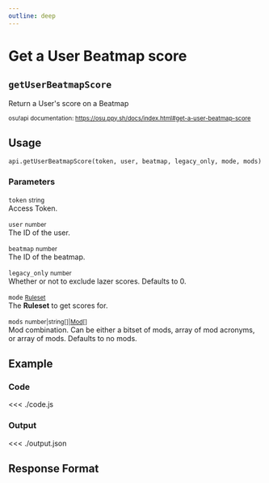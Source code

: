 ```yaml
---
outline: deep
---
```


# Get a User Beatmap score <Badge type="info" text="GET"/>

## `getUserBeatmapScore`

Return a User's score on a Beatmap

<small>osu!api documentation: https://osu.ppy.sh/docs/index.html#get-a-user-beatmap-score</small>

## Usage

`api.getUserBeatmapScore(token, user, beatmap, legacy_only, mode, mods)`

### Parameters

`token` <small>string</small><br>
Access Token.

`user` <small>number</small><br>
The ID of the user.

`beatmap` <small>number</small><br>
The ID of the beatmap.

`legacy_only` <small>number</small> <Badge type="tip" text="optional" /><br>
Whether or not to exclude lazer scores. Defaults to 0.

`mode` <small>[Ruleset](../../types/parameter/ruleset)</small> <Badge type="tip" text="optional" /><br>
The **Ruleset** to get scores for.

`mods` <small>number|string[]|[Mod](../../types/parameter/mod)[]</small> <Badge type="tip" text="optional" /><br>
Mod combination. Can be either a bitset of mods, array of mod acronyms, or array of mods. Defaults to no mods.

## Example

### Code
<<< ./code.js

### Output
<<< ./output.json

## Response Format

<!--@include: ./response.md-->